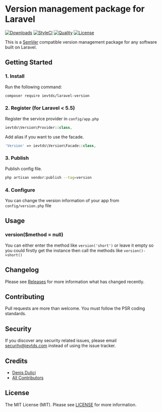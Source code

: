 # Version management package for Laravel

[![Downloads](https://poser.pugx.org/ievtds/laravel-version/d/total.svg)](https://github.com/ievtds/laravel-version)
[![StyleCI](https://styleci.io/repos/101269981/shield?style=flat&branch=master)](https://styleci.io/repos/101269981)
[![Quality](https://scrutinizer-ci.com/g/ievtds/laravel-version/badges/quality-score.png?b=master)](https://scrutinizer-ci.com/g/ievtds/laravel-version)
[![License](https://poser.pugx.org/ievtds/laravel-version/license.svg)](LICENSE.md)

This is a [SemVer](http://semver.org) compatible version management package for any software built on Laravel.

## Getting Started

### 1. Install

Run the following command:

```bash
composer require ievtds/laravel-version
```

### 2. Register (for Laravel < 5.5)

Register the service provider in `config/app.php`

```php
ievtds\Version\Provider::class,
```

Add alias if you want to use the facade.

```php
'Version' => ievtds\Version\Facade::class,
```

### 3. Publish

Publish config file.

```bash
php artisan vendor:publish --tag=version
```


### 4. Configure

You can change the version information of your app from `config/version.php` file

## Usage

### version($method = null)

You can either enter the method like `version('short')` or leave it empty so you could firstly get the instance then call the methods like `version()->short()`

## Changelog

Please see [Releases](../../releases) for more information what has changed recently.

## Contributing

Pull requests are more than welcome. You must follow the PSR coding standards.

## Security

If you discover any security related issues, please email security@ievtds.com instead of using the issue tracker.

## Credits

- [Denis Duliçi](https://github.com/denisdulici)
- [All Contributors](../../contributors)

## License

The MIT License (MIT). Please see [LICENSE](LICENSE.md) for more information.